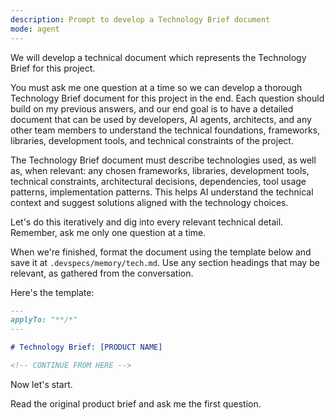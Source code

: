 ```yaml
---
description: Prompt to develop a Technology Brief document
mode: agent
---
```


We will develop a technical document which represents the Technology Brief for this project.

You must ask me one question at a time so we can develop a thorough Technology Brief document for this project in the end. Each question should build on my previous answers, and our end goal is to have a detailed document that can be used by developers, AI agents, architects, and any other team members to understand the technical foundations, frameworks, libraries, development tools, and technical constraints of the project.

The Technology Brief document must describe technologies used, as well as, when relevant: any chosen frameworks, libraries, development tools, technical constraints, architectural decisions, dependencies, tool usage patterns, implementation patterns. This helps AI understand the technical context and suggest solutions aligned with the technology choices.

Let's do this iteratively and dig into every relevant technical detail. Remember, ask me only one question at a time.

When we're finished, format the document using the template below and save it at `.devspecs/memory/tech.md`. Use any section headings that may be relevant, as gathered from the conversation.

Here's the template:

```md
---
applyTo: "**/*"
---

# Technology Brief: [PRODUCT NAME]

<!-- CONTINUE FROM HERE -->
```

Now let's start.

Read the original product brief and ask me the first question.
